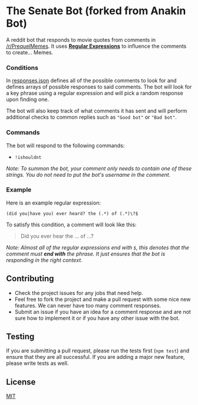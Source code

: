 # The Senate Bot (forked from Anakin Bot)
A reddit bot that responds to movie quotes from comments in [/r/PrequelMemes](https://www.reddit.com/r/PrequelMemes). It uses [**Regular Expressions**](https://en.wikipedia.org/wiki/Regular_expression) to influence the comments to create... Memes.

### Conditions
In [responses.json](responses.json) defines all of the possible comments to look for and defines arrays of possible responses to said comments. The bot will look for a key phrase using a regular expression and will pick a random response upon finding one.

The bot will also keep track of what comments it has sent and will perform additional checks to common replies such as `"Good bot"` or `"Bad bot"`.

### Commands
The bot will respond to the following commands:

- `!ishouldnt`

*Note: To summon the bot, your comment only needs to contain one of these strings. You do not need to put the bot's username in the comment.*

### Example
Here is an example regular expression:

```
(did you|have you) ever heard? the (.*) of (.*)\?$
```

To satisfy this condition, a comment will look like this:

>Did you ever hear the ... of ...?

*Note: Almost all of the regular expressions end with `$`, this denotes that the comment must **end with** the phrase. It just ensures that the bot is responding in the right context.*

## Contributing
- Check the project issues for any jobs that need help.
- Feel free to fork the project and make a pull request with some nice new features. We can never have too many comment responses.
- Submit an issue if you have an idea for a comment response and are not sure how to implement it or if you have any other issue with the bot.

## Testing
If you are submitting a pull request, please run the tests first (`npm test`) and ensure that they are all successful. If you are adding a major new feature, please write tests as well.

## License
[MIT](LICENSE)
